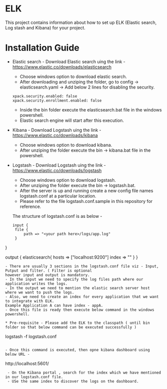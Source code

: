 # ELK
This project contains information about how to set up ELK (Elastic search, Log stash and Kibana) for your project. 

# Installation Guide

- Elastic search - Download Elastic search uing the link - https://www.elastic.co/downloads/elasticsearch
  - Choose windows option to download elastic search.
  - After downloading and unziping the folder, go to config -> elasticsearch.yaml -> Add below 2 lines for disabling the security.
  
  ```
  xpack.security.enabled: false
  xpack.security.enrollment.enabled: false
  ```
 
  - Inside the bin folder execute the elasticsearch.bat file in the windows powershell.
  - Elastic search engine will start after this execution.
  
- Kibana - Download Logstash uing the link - https://www.elastic.co/downloads/kibana
  - Choose windows option to download kibana.
  - After unziping the folder execute the bin -> kibana.bat file in the powershell.
  
- Logstash - Download Logstash uing the link - https://www.elastic.co/downloads/logstash
  - Choose windows option to download logstash.
  - After unziping the folder execute the bin -> logstash.bat.
  - After the server is up and running create a new config file names logstash.conf at a particular location.
  - Please refer to the file logstash.conf.sample in this repository for reference.
  
   The structure of logstash.conf is as below - 
   
   ```
   input {
    file {
        path => "<your path here>/logs/app.log"
    }
}

output {
    elasticsearch{
        hosts => ["localhost:9200"]
        index => "<your application index here>"
    }
}
   
   ```
 - There are usually 3 sections in the logstash.conf file viz - Input, Putput and filter. ( Filter is optional
   however input and output is mandatory.
 - In the input we need to specify the log files path where our application writes the logs.
 - In the output we need to mention the elastic search server host where we want to push the logs.
 - Also, we need to create an index for every application that we want to integrate with ELK.
   Example Application A can have index - appA.
 - Once this file is ready then execute below command in the windows powershell.
 
 * Pre-requisite - Please add the ELK to the classpath ( until bin folder so that below command can be executed successfully ) 
 ```
 logstash -f logstash.conf
 ```
 
 - Once this command is executed, then opne kibana dashboard using below URL - 
 
 ```
 http://localhost:5601/
 ```
  - On the Kibana portal , search for the index which we have mentioned in our logstash.conf file.
  - USe the same index to discover the logs on the dashboard.
  
